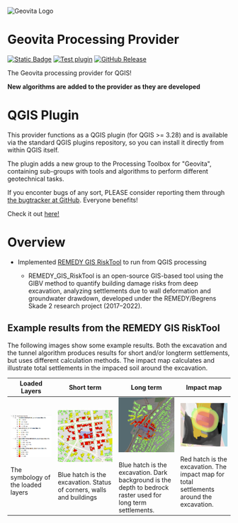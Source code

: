 ![Geovita Logo](geovita_processing_plugin/icons/geovita.ico)

Geovita Processing Provider
===========================
[![Static Badge](https://img.shields.io/badge/plugins.QGIS.org-published-green)](https://plugins.qgis.org/plugins/geovita_processing_plugin/)
[![Test plugin](https://github.com/danpejobo/geovita_processing_plugin/actions/workflows/test_plugin.yml/badge.svg)](https://github.com/danpejobo/geovita_processing_plugin/actions/workflows/test_plugin.yml)
[![GitHub Release](https://img.shields.io/github/v/release/danpejobo/geovita_processing_plugin)](https://github.com/danpejobo/geovita_processing_plugin/releases)

The Geovita processing provider for QGIS!

**New algorithms are added to the provider as they are developed**

QGIS Plugin
===========

This provider functions as a QGIS plugin (for QGIS >= 3.28) and is available via the standard QGIS plugins repository, so you can install it directly from within QGIS itself.

The plugin adds a new group to the Processing Toolbox for "Geovita", containing sub-groups with tools and algorithms to perform different geotechnical tasks.

If you enconter bugs of any sort, PLEASE consider reporting them through [the bugtracker at GitHub](https://github.com/danpejobo/geovita_processing_plugin/issues). Everyone benefits!

Check it out [here!](/geovita_processing_plugin/)

Overview
========
- Implemented [REMEDY GIS RiskTool](https://github.com/norwegian-geotechnical-institute/REMEDY_GIS_RiskTool) to run from QGIS processing
  
  - REMEDY_GIS_RiskTool is an open-source GIS-based tool using the GIBV method to quantify building damage risks from deep excavation, analyzing settlements due to wall deformation and groundwater drawdown, developed under the REMEDY/Begrens Skade 2 research project (2017–2022).

## Example results from the REMEDY GIS RiskTool
The following images show some example results. Both the excavation and the tunnel algorithm produces results for short and/or longterm settlements, but uses different calculation methods. The impact map calculates and illustrate total settlements in the impaced soil around the excavation.

| Loaded Layers | Short term | Long term | Impact map |
|---------------|------------|-----------|------------|
| ![Loaded layers](resources/example-short-term-layers.png) <br><br> The symbology of the loaded layers | ![Short term](resources/example-short-term.png) <br><br> Blue hatch is the excavation. Status of corners, walls and buildings | ![Long term](resources/example-long-short-term.png) <br><br> Blue hatch is the excavation. Dark background is the depth to bedrock raster used for long term settlements. | ![Impact map](resources/example-impact-map.png) <br><br> Red hatch is the excavation. The impact map for total settlements around the excavation. |
